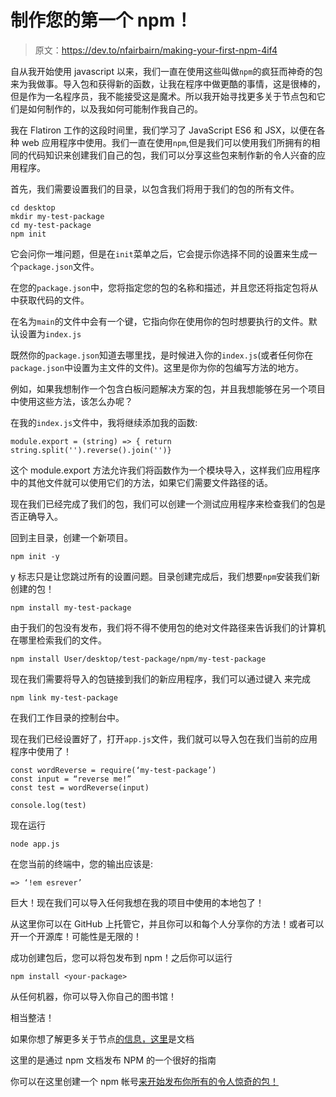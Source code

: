 # 制作您的第一个 npm！

> 原文：<https://dev.to/nfairbairn/making-your-first-npm-4if4>

自从我开始使用 javascript 以来，我们一直在使用这些叫做`npm`的疯狂而神奇的包来为我做事。导入包和获得新的函数，让我在程序中做更酷的事情，这是很棒的，但是作为一名程序员，我不能接受这是魔术。所以我开始寻找更多关于节点包和它们是如何制作的，以及我如何可能制作我自己的。

我在 Flatiron 工作的这段时间里，我们学习了 JavaScript ES6 和 JSX，以便在各种 web 应用程序中使用。我们一直在使用`npm`,但是我们可以使用我们所拥有的相同的代码知识来创建我们自己的包，我们可以分享这些包来制作新的令人兴奋的应用程序。

首先，我们需要设置我们的目录，以包含我们将用于我们的包的所有文件。

```
cd desktop
mkdir my-test-package
cd my-test-package
npm init 
```

它会问你一堆问题，但是在`init`菜单之后，它会提示你选择不同的设置来生成一个`package.json`文件。

在您的`package.json`中，您将指定您的包的名称和描述，并且您还将指定包将从中获取代码的文件。

在名为`main`的文件中会有一个键，它指向你在使用你的包时想要执行的文件。默认设置为`index.js`

既然你的`package.json`知道去哪里找，是时候进入你的`index.js`(或者任何你在`package.json`中设置为主文件的文件)。这里是你为你的包编写方法的地方。

例如，如果我想制作一个包含白板问题解决方案的包，并且我想能够在另一个项目中使用这些方法，该怎么办呢？

在我的`index.js`文件中，我将继续添加我的函数:

```
module.export = (string) => { return string.split('').reverse().join('')} 
```

这个 module.export 方法允许我们将函数作为一个模块导入，这样我们应用程序中的其他文件就可以使用它们的方法，如果它们需要文件路径的话。

现在我们已经完成了我们的包，我们可以创建一个测试应用程序来检查我们的包是否正确导入。

回到主目录，创建一个新项目。

```
npm init -y 
```

y 标志只是让您跳过所有的设置问题。目录创建完成后，我们想要`npm`安装我们新创建的包！

```
npm install my-test-package 
```

由于我们的包没有发布，我们将不得不使用包的绝对文件路径来告诉我们的计算机在哪里检索我们的文件。

```
npm install User/desktop/test-package/npm/my-test-package 
```

现在我们需要将导入的包链接到我们的新应用程序，我们可以通过键入
来完成

```
npm link my-test-package 
```

在我们工作目录的控制台中。

现在我们已经设置好了，打开`app.js`文件，我们就可以导入包在我们当前的应用程序中使用了！

```
const wordReverse = require(‘my-test-package’)
const input = “reverse me!”
const test = wordReverse(input)

console.log(test) 
```

现在运行

```
node app.js 
```

在您当前的终端中，您的输出应该是:

```
=> ‘!em esrever’ 
```

巨大！现在我们可以导入任何我想在我的项目中使用的本地包了！

从这里你可以在 GitHub 上托管它，并且你可以和每个人分享你的方法！或者可以开一个开源库！可能性是无限的！

成功创建包后，您可以将包发布到 npm！之后你可以运行

```
npm install <your-package> 
```

从任何机器，你可以导入你自己的图书馆！

相当整洁！

如果你想了解更多关于节点[的信息，这里](https://nodejs.org/en/docs/)是文档

这里的是通过 npm 文档发布 NPM 的一个很好的指南

你可以在这里创建一个 npm 帐号[来开始发布你所有的令人惊奇的包！](https://www.npmjs.com/signup)